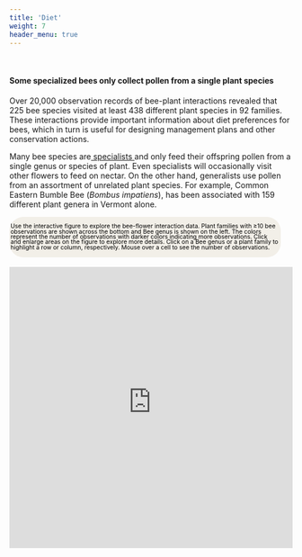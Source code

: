 ```yaml
---
title: 'Diet'
weight: 7
header_menu: true
---
```

<br>
<div class="lead">
<h4> Some specialized bees only collect pollen from a single plant species</h4>
</div>

Over 20,000 observation records of bee-plant interactions revealed that 225 bee species visited at least 438 different plant species in 92 families. These interactions provide important information about diet preferences for bees, which in turn is useful for designing management plans and other conservation actions.

Many bee species are<a href="https://jarrodfowler.com/specialist_bees.html" target = "blank_"> specialists </a> and only feed their offspring pollen from a single genus or species of plant. Even specialists will occasionally visit other flowers to feed on nectar. On the other hand, generalists use pollen from an assortment of unrelated plant species. For example, Common Eastern Bumble Bee (<i>Bombus impatiens</i>), has been associated with 159 different plant genera in Vermont alone.



<div class="row">
  <div class="col-lg-12">
    <div  style="border-radius: 25px;
  background: #f2efe8;
  padding: 2px;
  width: 95%;" ><p style="font-size: 0.75em; line-height:0.9em; color: black;">
    Use the interactive figure to explore the bee-flower interaction data. Plant families with ≥10 bee observations are shown across the bottom and Bee genus is shown on the left. The colors represent the number of observations with darker colors indicating more observations. Click and enlarge areas on the figure to explore more details. Click on a Bee genus or a plant family to highlight a row or column, respectively. Mouse over a cell to see the number of observations.
      </p></div>
    <br>
    <iframe src="https://vt-ecostudies-atlas.shinyapps.io/wildbee_interactions" onload='javascript:(function(o){o.style.height=o.contentWindow.document.body.scrollHeight+"px";}(this));' style="height:500px;width:100%;border:none;overflow:hidden;"></iframe>
    </iframe>
  </div>
</div>
